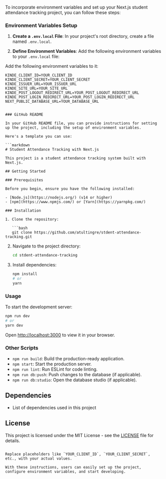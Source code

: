 To incorporate environment variables and set up your Next.js student attendance tracking project, you can follow these steps:

### Environment Variables Setup

1. **Create a `.env.local` File**: In your project's root directory, create a file named `.env.local`.

2. **Define Environment Variables**: Add the following environment variables to your `.env.local` file:

Add the following environment variables to it:

```plaintext
KINDE_CLIENT_ID=YOUR_CLIENT_ID
KINDE_CLIENT_SECRET=YOUR_CLIENT_SECRET
KINDE_ISSUER_URL=YOUR_ISSUER_URL
KINDE_SITE_URL=YOUR_SITE_URL
KINDE_POST_LOGOUT_REDIRECT_URL=YOUR_POST_LOGOUT_REDIRECT_URL
KINDE_POST_LOGIN_REDIRECT_URL=YOUR_POST_LOGIN_REDIRECT_URL
NEXT_PUBLIC_DATABASE_URL=YOUR_DATABASE_URL
```

```

### GitHub README

In your GitHub README file, you can provide instructions for setting up the project, including the setup of environment variables.

Here's a template you can use:

```markdown
# Student Attendance Tracking with Next.js

This project is a student attendance tracking system built with Next.js.

## Getting Started

### Prerequisites

Before you begin, ensure you have the following installed:

- [Node.js](https://nodejs.org/) (v14 or higher)
- [npm](https://www.npmjs.com/) or [Yarn](https://yarnpkg.com/)

### Installation

1. Clone the repository:

   ```bash
   git clone https://github.com/atultingre/stdent-attendance-tracking.git
   ```

2. Navigate to the project directory:

   ```bash
   cd stdent-attendance-tracking
   ```

3. Install dependencies:

   ```bash
   npm install
   # or
   yarn
   ```

### Usage

To start the development server:

```bash
npm run dev
# or
yarn dev
```

Open [http://localhost:3000](http://localhost:3000) to view it in your browser.

### Other Scripts

- `npm run build`: Build the production-ready application.
- `npm start`: Start the production server.
- `npm run lint`: Run ESLint for code linting.
- `npm run db:push`: Push changes to the database (if applicable).
- `npm run db:studio`: Open the database studio (if applicable).

## Dependencies

- List of dependencies used in this project

## License

This project is licensed under the MIT License - see the [LICENSE](LICENSE) file for details.
```

Replace placeholders like `YOUR_CLIENT_ID`, `YOUR_CLIENT_SECRET`, etc., with your actual values.

With these instructions, users can easily set up the project, configure environment variables, and start developing.
